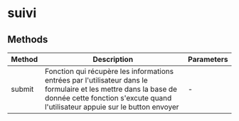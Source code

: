 # suivi

## Methods

<!-- @vuese:suivi:methods:start -->
|Method|Description|Parameters|
|---|---|---|
|submit|Fonction qui récupère les informations entrées par l'utilisateur dans le formulaire et les mettre dans la base de donnée cette fonction s'excute quand l'utilisateur appuie sur le button envoyer|-|

<!-- @vuese:suivi:methods:end -->


